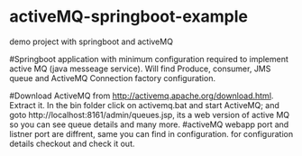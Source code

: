 # activeMQ-springboot-example
demo project with springboot and activeMQ

#Springboot application with minimum configuration required to implement active MQ (java messeage service).
Will find Produce, consumer, JMS queue and ActiveMQ Connection factory configuration.

#Download ActiveMQ from http://activemq.apache.org/download.html. Extract it. In the bin folder click on activemq.bat and start ActiveMQ;
and goto http://localhost:8161/admin/queues.jsp, its a web version of active MQ so you can see queue details and many more.
#activeMQ webapp port and listner port are diffrent, same you can find in configuration. 
for configuration details checkout and check it out.

